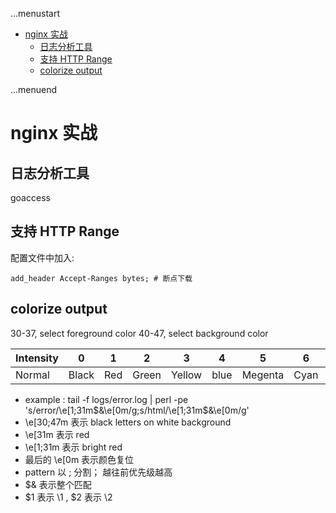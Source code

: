 ...menustart

 - [nginx 实战](#8b1ed3f8e89a45a45f67fcc9212623bf)
     - [日志分析工具](#9f9644e514e387c31a9e7e520eec5756)
     - [支持 HTTP Range](#6ddbbf1feb5c733b7f27c100ccb4cf0d)
     - [colorize output](#7d8e924c3c4202c090b5a4ee59044419)

...menuend


<h2 id="8b1ed3f8e89a45a45f67fcc9212623bf"></h2>

# nginx 实战

<h2 id="9f9644e514e387c31a9e7e520eec5756"></h2>

## 日志分析工具

goaccess


<h2 id="6ddbbf1feb5c733b7f27c100ccb4cf0d"></h2>

## 支持 HTTP Range

配置文件中加入:

```
add_header Accept-Ranges bytes; # 断点下载
```


<h2 id="7d8e924c3c4202c090b5a4ee59044419"></h2>

## colorize output

30-37, select foreground color
40-47, select background color

Intensity | 0 | 1 | 2 | 3 | 4 | 5 | 6 | 7
--- | --- | --- | --- | --- | --- | --- | --- | ---
Normal | Black | Red | Green | Yellow | blue | Megenta | Cyan | White



 - example : tail -f logs/error.log | perl -pe 's/error/\e[1;31m$&\e[0m/g;s/html/\e[1;31m$&\e[0m/g'  
 - \e[30;47m 表示 black letters on white background
 - \e[31m 表示 red
 - \e[1;31m 表示 bright red
 - 最后的 \e[0m 表示颜色复位
 - pattern 以 ; 分割； 越往前优先级越高
 - $& 表示整个匹配
 - $1 表示 \1 , $2 表示 \2


